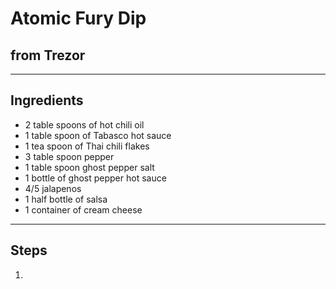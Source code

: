 # Atomic Fury Dip

## from Trezor

---

## Ingredients

* 2 table spoons of hot chili oil
* 1 table spoon of Tabasco hot sauce
* 1 tea spoon of Thai chili flakes
* 3 table spoon pepper
* 1 table spoon ghost pepper salt
* 1 bottle of ghost pepper hot sauce
* 4/5 jalapenos
* 1 half bottle of salsa
* 1 container of cream cheese

---

## Steps

1.  